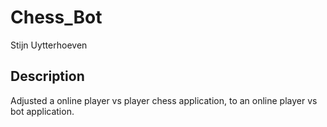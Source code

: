 # Chess_Bot
Stijn Uytterhoeven

## Description
Adjusted a online player vs player chess application, to an online player vs bot application. 
